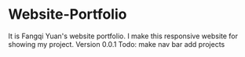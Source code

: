 # Website-Portfolio
It is Fangqi Yuan's website portfolio. I make this responsive website for showing my project.
Version 0.0.1
Todo:
make nav bar
add projects